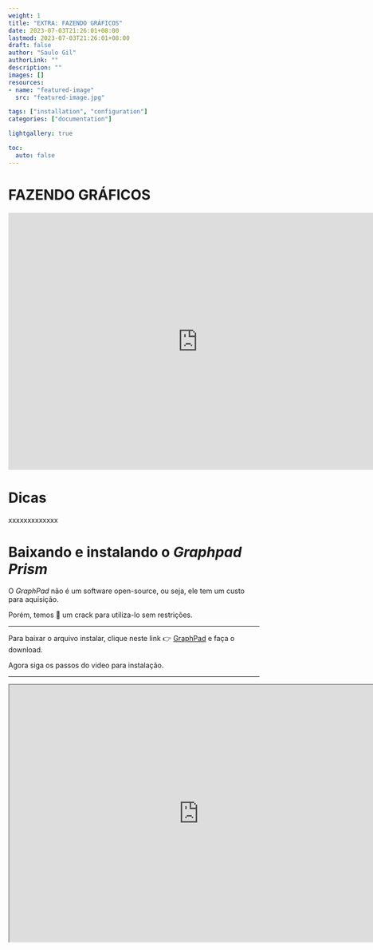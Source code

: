 ```yaml
---
weight: 1
title: "EXTRA: FAZENDO GRÁFICOS"
date: 2023-07-03T21:26:01+08:00 
lastmod: 2023-07-03T21:26:01+08:00
draft: false
author: "Saulo Gil"
authorLink: ""
description: ""
images: []
resources:
- name: "featured-image"
  src: "featured-image.jpg"

tags: ["installation", "configuration"]
categories: ["documentation"]

lightgallery: true

toc:
  auto: false
---
```



<!--more-->

# FAZENDO GRÁFICOS 

<iframe src="https://giphy.com/embed/cfGmVRsJI6wq6noGxP" width="760" height="515" frameBorder="0" class="giphy-embed" allowFullScreen></iframe>

# Dicas 

xxxxxxxxxxxxx

# Baixando e instalando o *Graphpad Prism* 

O *GraphPad* não é um  software open-source, ou seja, ele tem um custo para aquisição.

Porém, temos 🥷 um crack para utiliza-lo sem restrições.

---

Para baixar o arquivo instalar, clique neste link 👉 [GraphPad](https://1drv.ms/u/s!AmeQYvuxWLjkj-ohcsD4jqfP2rg5og?e=WVBiq8) e faça o download.

Agora siga os passos do video para instalação.

---

<iframe width="760" height="515" src="https://www.youtube.com/embed/ZMlpmA9pJew" data-external= "1" > </iframe>